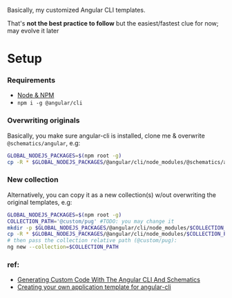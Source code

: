Basically, my customized Angular CLI templates.

That's **not the best practice to follow** but the easiest/fastest clue for now; may evolve it later


# Setup

### Requirements

+ [Node & NPM](https://github.com/nodejs/help/wiki/Installation)
+ `npm i -g @angular/cli`

### Overwriting originals
Basically, you make sure angular-cli is installed, clone me & overwrite `@schematics/angular`, e.g:
```bash
GLOBAL_NODEJS_PACKAGES=$(npm root -g)
cp -R * $GLOBAL_NODEJS_PACKAGES/@angular/cli/node_modules/@schematics/angular
```

### New collection

Alternatively, you can copy it as a new collection(s) w/out overwriting the original templates, e.g:
```bash
GLOBAL_NODEJS_PACKAGES=$(npm root -g)
COLLECTION_PATH='@custom/pug' #TODO: you may change it
mkdir -p $GLOBAL_NODEJS_PACKAGES/@angular/cli/node_modules/$COLLECTION_PATH
cp -R * $GLOBAL_NODEJS_PACKAGES/@angular/cli/node_modules/$COLLECTION_PATH
# then pass the collection relative path (@custom/pug):
ng new --collection=$COLLECTION_PATH
```

### ref:
+ [Generating Custom Code With The Angular CLI And Schematics](http://www.softwarearchitekt.at/post/2017/10/29/generating-custom-code-with-the-angular-cli-and-schematics.aspx)
+ [Creating your own application template for angular-cli](https://blog.angularindepth.com/creating-your-own-application-template-for-angular-cli-95e22319cc24)
